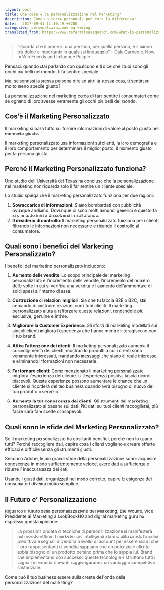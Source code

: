 ```yaml
---
layout: post
title: Che cosa è la personalizzazione nel Marketing?
description: Come un tocco personale può fare la differenza!
date:   2017-09-01 11:10:19 +0200
categories: personalizzazione marketing
translated_from: https://www.referralsaasquatch.com/what-is-personalization-in-marketing/
---
```




> “Ricorda che il nome di una persona, per quella persona, è il suono più dolce e importante in qualsiasi linguaggio” - Dale Carnegie, How to Win Friends and Influence People

Pensaci: quando stai parlando con qualcuno e ti dice che i tuoi sono gli occhi più belli nel mondo, ti fa sentire speciale.

Ma, se sentissi la stessa persona dire ad altri la stessa cosa, ti sentiresti molto meno specile giusto?

La personalizzazione nel marketing cerca di fare sentire i consumatori come se ognuno di loro avesse veramente gli occhi più belli del mondo.

## Cos'è il Marketing Personalizzato

Il marketing si basa tutto sul fornire informazioni di valore al posto giusto nel momento giusto.

Il marketing personalizzato usa informazioni sui clienti, la loro demografia e il loro comportamento per determinare il miglior posto, il momento giusto per la persona giusta.

<!--
[Marketing is all about delivering valuable information at the right place and the right time. But how about delivering this valuable information to the right person?
Personalized Marketing uses customer information, demographics and behavior to determine the best place, at the right time, to the right person. ] -->

## Perché il Marketing Personalizzato funziona?

Uno studio dell’Università del Texas ha concluso che la personalizzazione nel marketing non riguarda solo il far sentire un cliente speciale.

Lo studio spiega che il marketing personalizzato funziona per due ragioni:

1. **Sovraccarico di informazioni**: Siamo bombardati con pubblicità ovunque andiamo. Dovunque ci sono molti annunci generici e questo fa sì che tutto inizi a dissolversi in sottofondo.
2. **Il desiderio di controllo**: Il marketing personalizzato funziona per i clienti filtrando le informazioni non necessarie e ridando il controllo al consumatore.


## Quali sono i benefici del Marketing Personalizzato?

I benefici del marketing personalizzato includono:

1. **Aumento delle vendite**: Lo scopo principale del marketing personalizzato è l’incremento delle vendite, l’incremento del numero delle volte in cui si verifica una vendita e l’aumento dell’ammontare di soldi spesi all'interno di essa.

2. **Costruzione di relazioni migliori**: Sia che tu faccia B2B o B2C, stai cercando di costruire relazioni con i tuoi clienti. Il marketing personalizzato aiuta a rafforzare queste relazioni, rendendole più esclusive, genuine e intime.

3. **Migliorare la Customer Experience**: Gli sforzi di marketing modellati sui singoli clienti migliora l’esperienza che hanno mentre interagiscono con il tuo brand.

4. **Attira l’attenzione dei clienti**: Il marketing personalizzato aumenta il coinvolgimento dei clienti, mostrando prodotti a cui i clienti sono veramente interessati, mandando messaggi che siano di reale interesse e eliminando informazioni non necessarie.

5. **Far tornare clienti**: Come menzionato il marketing personalizzato migliora l’esperienza del cliente. Un’esperienza positiva lascia ricordi piacevoli. Queste esperienze possono aumentare le chance che un cliente si ricorderà del tuo business quando avrà bisogno di nuovo del tuo prodotto o servizio.

6. **Aumenta la tua conoscenza dei clienti**: Gli strumenti del marketing personalizzato si basano sui dati. Più dati sui tuoi clienti raccoglierai, più facile sarà fare scelte consapevoli.


## Quali sono le sfide del Marketing Personalizzato?

Se il marketing personalizzato ha cosi tanti benefici, perché non lo usano tutti? Perché raccogliere dati, capire cosa i clienti vogliano e creare offerte efficaci è difficile senza gli strumenti giusti.

Secondo Adobe, le più grandi sfide della personalizzazione sono: acquisire conoscenza in modo sufficientemente veloce, avere dati a sufficienza e ridurre l’ inaccuratezza dei dati.

Usando i giusti dati, organizzati nel modo corretto, capire le esigenze dei consumatori diventa molto semplice.

## Il Futuro e’ Personalizzazione

Riguardo il futuro della personalizzazione del Marketing, Elle Woulfe, Vice Presidente al Marketing a LookBookHQ and digital marketing guru ha espresso questa opinione:

> La prossima ondata di tecniche di personalizzazione si manifesterà nel mondo offline. I marketer più intelligenti stanno utilizzando l’analisi predittiva e segnali di vendita a livello di account per essere sicuri che i loro rappresentanti di vendita sappiano che un potenziale cliente abbia bisogno di un prodotto persino prima che lo sappia lui. Brand che implementano con successo queste tecnologie e sfruttano tutti i segnali di vendita rilevanti raggiungeranno un vantaggio competitivo sostanziale.

Come può il tuo business essere sulla cresta dell'onda della personalizzazione del marketing?

